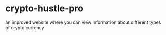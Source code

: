 # crypto-hustle-pro
an improved website where you can view information about different types of crypto currency
